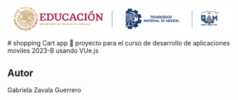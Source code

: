 <center>
<img 
src="https://raw.githubusercontent.com/gabyzg/vuejs-shoppingcar/main/public/img/itgampanel.png"
alt="itgam Header"
/>
</center>
# shopping Cart app 🛒
proyecto para el curso de desarrollo  de aplicaciones moviles  2023-B
usando VUe.js 

## Autor 

Gabriela Zavala Guerrero 